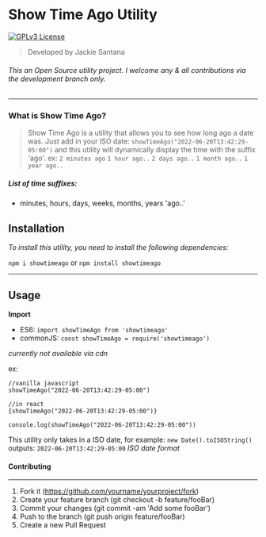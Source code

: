 # Show Time Ago Utility
[![GPLv3 License](https://img.shields.io/badge/License-GPL%20v3-yellow.svg)](https://opensource.org/licenses/)

> Developed by Jackie Santana

###### This an Open Source utility project. I welcome any & all contributions via the development branch only.
---

### What is Show Time Ago?
> Show Time Ago is a utility that allows you to see how long ago a date was. Just add in your ISO date: `showTimeAgo("2022-06-20T13:42:29-05:00")` and this utility will dynamically display the time with the suffix 'ago'. ex: `2 minutes ago` `1 hour ago..` `2 days ago..` `1 month ago..` `1 year ago..`

##### List of time suffixes:
- minutes, hours, days, weeks, months, years 'ago..'

## Installation
 _To install this utility, you need to install the following dependencies:_

`npm i showtimeago` or `npm install showtimeago`

___
## Usage

**Import**

- ES6: `import showTimeAgo from 'showtimeago'`
- commonJS: `const showTimeAgo = require('showtimeago')`

_currently not available via cdn_

ex:
```
//vanilla javascript
showTimeAgo("2022-06-20T13:42:29-05:00")

//in react
{showTimeAgo("2022-06-20T13:42:29-05:00")}

console.log(showTimeAgo("2022-06-20T13:42:29-05:00"))
```

This utility only takes in a ISO date, for example: 
`new Date().toISOString()` 
outputs: `2022-06-20T13:42:29-05:00` _ISO date format_

#### Contributing
***
1) Fork it (https://github.com/yourname/yourproject/fork)
2) Create your feature branch (git checkout -b feature/fooBar)
3) Commit your changes (git commit -am 'Add some fooBar')
4) Push to the branch (git push origin feature/fooBar)
5) Create a new Pull Request
